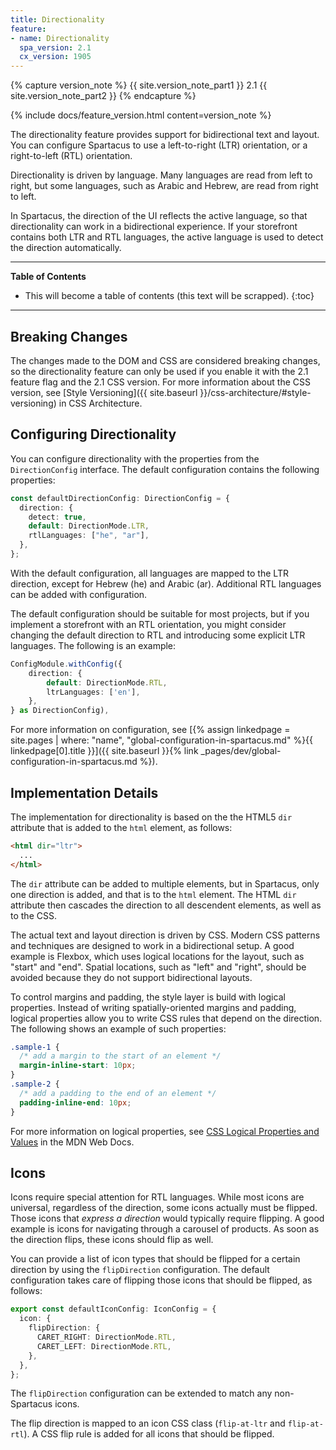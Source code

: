 ```yaml
---
title: Directionality
feature:
- name: Directionality
  spa_version: 2.1
  cx_version: 1905
---
```


{% capture version_note %}
{{ site.version_note_part1 }} 2.1 {{ site.version_note_part2 }}
{% endcapture %}

{% include docs/feature_version.html content=version_note %}

The directionality feature provides support for bidirectional text and layout. You can configure Spartacus to use a left-to-right (LTR) orientation, or a right-to-left (RTL) orientation.

Directionality is driven by language. Many languages are read from left to right, but some languages, such as Arabic and Hebrew, are read from right to left.

In Spartacus, the direction of the UI reflects the active language, so that directionality can work in a bidirectional experience. If your storefront contains both LTR and RTL languages, the active language is used to detect the direction automatically.

***

**Table of Contents**

- This will become a table of contents (this text will be scrapped).
{:toc}

***

## Breaking Changes

The changes made to the DOM and CSS are considered breaking changes, so the directionality feature can only be used if you enable it with the 2.1 feature flag and the 2.1 CSS version. For more information about the CSS version, see [Style Versioning]({{ site.baseurl }}/css-architecture/#style-versioning) in CSS Architecture.

## Configuring Directionality

You can configure directionality with the properties from the `DirectionConfig` interface. The default configuration contains the following properties:

```typescript
const defaultDirectionConfig: DirectionConfig = {
  direction: {
    detect: true,
    default: DirectionMode.LTR,
    rtlLanguages: ["he", "ar"],
  },
};
```

With the default configuration, all languages are mapped to the LTR direction, except for Hebrew (he) and Arabic (ar). Additional RTL languages can be added with configuration.

The default configuration should be suitable for most projects, but if you implement a storefront with an RTL orientation, you might consider changing the default direction to RTL and introducing some explicit LTR languages. The following is an example:

```typescript
ConfigModule.withConfig({
    direction: {
        default: DirectionMode.RTL,
        ltrLanguages: ['en'],
    },
} as DirectionConfig),
```

For more information on configuration, see [{% assign linkedpage = site.pages | where: "name", "global-configuration-in-spartacus.md" %}{{ linkedpage[0].title }}]({{ site.baseurl }}{% link _pages/dev/global-configuration-in-spartacus.md %}).

## Implementation Details

The implementation for directionality is based on the the HTML5 `dir` attribute that is added to the `html` element, as follows:

```html
<html dir="ltr">
  ...
</html>
```

The `dir` attribute can be added to multiple elements, but in Spartacus, only one direction is added, and that is to the `html` element. The HTML `dir` attribute then cascades the direction to all descendent elements, as well as to the CSS.

The actual text and layout direction is driven by CSS. Modern CSS patterns and techniques are designed to work in a bidirectional setup. A good example is Flexbox, which uses logical locations for the layout, such as "start" and "end". Spatial locations, such as "left" and "right", should be avoided because they do not support bidirectional layouts.

To control margins and padding, the style layer is build with logical properties. Instead of writing spatially-oriented margins and padding, logical properties allow you to write CSS rules that depend on the direction. The following shows an example of such properties:

```css
.sample-1 {
  /* add a margin to the start of an element */
  margin-inline-start: 10px;
}
.sample-2 {
  /* add a padding to the end of an element */
  padding-inline-end: 10px;
}
```

For more information on logical properties, see [CSS Logical Properties and Values](https://developer.mozilla.org/en-US/docs/Web/CSS/CSS_Logical_Properties) in the MDN Web Docs.

## Icons

Icons require special attention for RTL languages. While most icons are universal, regardless of the direction, some icons actually must be flipped. Those icons that _express a direction_ would typically require flipping. A good example is icons for navigating through a carousel of products. As soon as the direction flips, these icons should flip as well.

You can provide a list of icon types that should be flipped for a certain direction by using the `flipDirection` configuration. The default configuration takes care of flipping those icons that should be flipped, as follows:

```typescript
export const defaultIconConfig: IconConfig = {
  icon: {
    flipDirection: {
      CARET_RIGHT: DirectionMode.RTL,
      CARET_LEFT: DirectionMode.RTL,
    },
  },
};
```

The `flipDirection` configuration can be extended to match any non-Spartacus icons.

The flip direction is mapped to an icon CSS class (`flip-at-ltr` and `flip-at-rtl`). A CSS flip rule is added for all icons that should be flipped.
